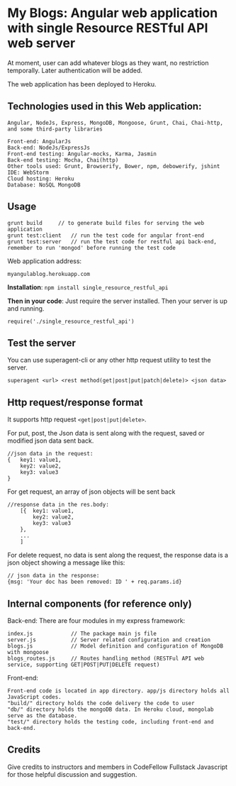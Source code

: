 # My Blogs: Angular web application with single Resource RESTful API web server

At moment, user can add whatever blogs as they want, no restriction temporally. Later authentication will be added.

The web application has been deployed to Heroku. 


## Technologies used in this Web application:
	Angular, NodeJs, Express, MongoDB, Mongoose, Grunt, Chai, Chai-http, and some third-party libraries

	Front-end: AngularJs
	Back-end: NodeJs/ExpressJs
	Front-end testing: Angular-mocks, Karma, Jasmin
	Back-end testing: Mocha, Chai(http)
	Other tools used: Grunt, Browserify, Bower, npm, debowerify, jshint
	IDE: WebStorm
	Cloud hosting: Heroku
	Database: NoSQL MongoDB

## Usage

	grunt build 	// to generate build files for serving the web application
	grunt test:client 	// run the test code for angular front-end
	grunt test:server	// run the test code for restful api back-end, remember to run 'mongod' before running the test code

Web application address:

	myangulablog.herokuapp.com

**Installation**:
`npm install single_resource_restful_api`

**Then in your code**: Just require the server installed. Then your server is up and running.

	require('./single_resource_restful_api')
	

## Test the server
You can use superagent-cli or any other http request utility to test the server.

`superagent <url> <rest method(get|post|put|patch|delete)> <json data>`

## Http request/response format 

It supports http request `<get|post|put|delete>`.

For put, post, the Json data is sent along with the request, saved or modified json data sent back.

	//json data in the request:
	{ 	key1: value1,
		key2: value2,
		key3: value3
	}

							
For get request, an array of json objects will be sent back

	//response data in the res.body:
    	[{ 	key1: value1,
    		key2: value2,
    		key3: value3
    	},
    	...
    	]

For delete request, no data is sent along the request, the response data is a json object showing a message like this:

	// json data in the response:
	{msg: 'Your doc has been removed: ID ' + req.params.id}


## Internal components (for reference only)

Back-end:
There are four modules in my express framework:
	
	index.js			// The package main js file
	server.js 			// Server related configuration and creation
	blogs.js			// Model definition and configuration of MongoDB with mongoose
	blogs_routes.js		// Routes handling method (RESTFul API web service, supporting GET|POST|PUT|DELETE request)

Front-end:

	Front-end code is located in app directory. app/js directory holds all JavaScript codes.
	"build/" directory holds the code delivery the code to user
	"db/" directory holds the mongoDB data. In Heroku cloud, mongolab serve as the database.
	"test/" directory holds the testing code, including front-end and back-end.

## Credits
Give credits to instructors and members in CodeFellow Fullstack Javascript for those helpful discussion and suggestion.



